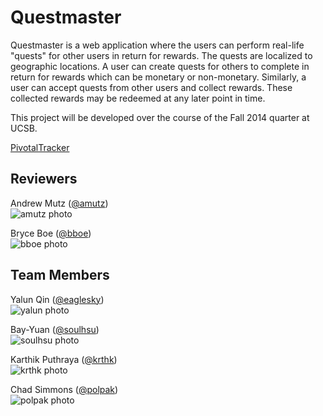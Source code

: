 # Questmaster

Questmaster is a web application where the users can perform real-life "quests"
for other users in return for rewards. The quests are localized to geographic 
locations. A user can create quests for others to complete in return for rewards
which can be monetary or non-monetary. Similarly, a user can accept quests from 
other users and collect rewards. These collected rewards may be redeemed at any 
later point in time.

This project will be developed over the course of the Fall 2014 quarter at UCSB.

[PivotalTracker](https://www.pivotaltracker.com/n/projects/1193878)

## Reviewers 

Andrew Mutz ([@amutz](https://github.com/amutz))  
![amutz photo](https://avatars3.githubusercontent.com/u/919763?v=2&s=120)


Bryce Boe ([@bboe](https://github.com/bboe/))  
![bboe photo](https://avatars3.githubusercontent.com/u/48100?s=120)

## Team Members

Yalun Qin ([@eaglesky](https://github.com/eaglesky))   
![yalun photo](https://avatars3.githubusercontent.com/u/3161743?s=120)


Bay-Yuan ([@soulhsu](https://github.com/soulhsu/))   
![soulhsu photo](https://avatars3.githubusercontent.com/u/9331080?v=2&s=120)

Karthik Puthraya ([@krthk](https://github.com/krthk/))   
![krthk photo](https://avatars3.githubusercontent.com/u/5073107?v=2&s=120)

Chad Simmons ([@polpak](https://github.com/polpak/))   
![polpak photo](https://avatars3.githubusercontent.com/u/1821933?v=3&s=120)

